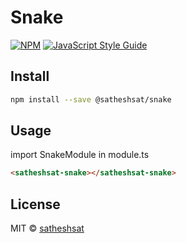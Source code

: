 # Snake

[![NPM](https://img.shields.io/npm/v/@satheshsat/snake.svg)](https://www.npmjs.com/package/@satheshsat/snake) [![JavaScript Style Guide](https://img.shields.io/badge/code_style-standard-brightgreen.svg)](https://standardjs.com)

## Install

```bash
npm install --save @satheshsat/snake
```

## Usage
import SnakeModule in module.ts

```html
<satheshsat-snake></satheshsat-snake>
```

## License

MIT © [satheshsat](https://github.com/satheshsat)
